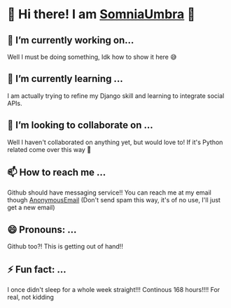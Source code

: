 # 👋 Hi there! I am [SomniaUmbra](https://github.com/SomniaUmbra) 🌙
## 🔭 I’m currently working on...
Well I must be doing something, Idk how to show it here 😅

## 🌱 I’m currently learning ...
I am actually trying to refine my Django skill and learning to integrate social APIs.

## 💞️ I’m looking to collaborate on ...
Well I haven't collaborated on anything yet, but would love to! If it's Python related come over this way 🚋

## 📫 How to reach me ...
Github should have messaging service!! You can reach me at my email though [AnonymousEmail](mailto:wflkjg3o@duck.com) (Don't send spam this way, it's of no use, I'll just get a new email)

## 😄 Pronouns: ...
Github too?! This is getting out of hand!!

## ⚡ Fun fact: ...
I once didn't sleep for a whole week straight!!! Continous 168 hours!!!! For real, not kidding

<!---
SomniaUmbra/SomniaUmbra is a ✨ special ✨ repository because its `README.md` (this file) appears on your GitHub profile.
You can click the Preview link to take a look at your changes.
--->
